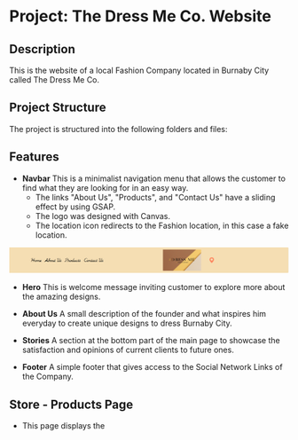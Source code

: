 # Project: The Dress Me Co. Website

## Description
This is the website of a local Fashion Company located in Burnaby City called The Dress Me Co.

## Project Structure

The project is structured into the following folders and files:

## Features
- **Navbar** This is a minimalist navigation menu that allows the customer to find what they are looking for in an easy way. 
    - The links "About Us", "Products", and "Contact Us" have a sliding effect by using GSAP.
    - The logo was designed with Canvas.
    - The location icon redirects to the Fashion location, in this case a fake location.

![Navbar Image](image.png)

- **Hero** This is welcome message inviting customer to explore more about the amazing designs.

- **About Us** A small description of the founder and what inspires him everyday to create unique designs to dress Burnaby City.

- **Stories** A section at the bottom part of the main page to showcase the satisfaction and opinions of current clients to future ones.

- **Footer** A simple footer that gives access to the Social Network Links of the Company.

## Store - Products Page
- This page displays the